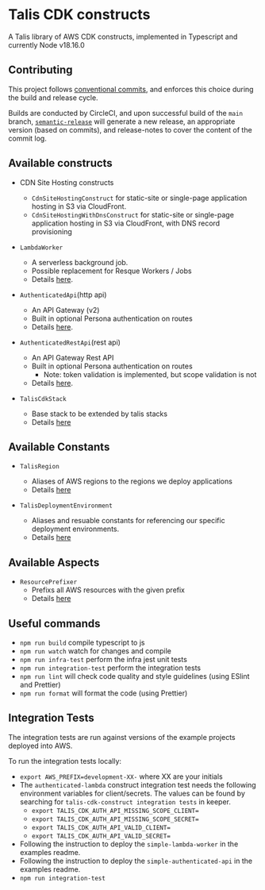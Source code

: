 # Talis CDK constructs

A Talis library of AWS CDK constructs, implemented in Typescript and currently
Node v18.16.0

## Contributing

This project follows [conventional commits](https://www.conventionalcommits.org/en/v1.0.0/), and enforces this choice during the build and release cycle.

Builds are conducted by CircleCI, and upon successful build of the `main` branch, [`semantic-release`](https://semantic-release.gitbook.io/semantic-release/) will generate a new release, an appropriate version (based on commits), and release-notes to cover the content of the commit log.

## Available constructs

- CDN Site Hosting constructs

  - `CdnSiteHostingConstruct` for static-site or single-page application hosting in S3 via CloudFront.
  - `CdnSiteHostingWithDnsConstruct` for static-site or single-page application hosting in S3 via CloudFront, with DNS record provisioning

- `LambdaWorker`

  - A serverless background job.
  - Possible replacement for Resque Workers / Jobs
  - Details [here](/examples/simple-lambda-worker/README.md).

- `AuthenticatedApi`(http api)

  - An API Gateway (v2)
  - Built in optional Persona authentication on routes
  - Details [here](/examples/simple-authenticated-api/README.md).

- `AuthenticatedRestApi`(rest api)

  - An API Gateway Rest API
  - Built in optional Persona authentication on routes
    - Note: token validation is implemented, but scope validation is not
  - Details [here](/examples/simple-authenticated-rest-api/README.md).

- `TalisCdkStack`
  - Base stack to be extended by talis stacks
  - Details [here](/lib/talis-cdk-stack/README.md)

## Available Constants

- `TalisRegion`

  - Aliases of AWS regions to the regions we deploy applications
  - Details [here](/lib/talis-cdk-stack/README.md)

- `TalisDeploymentEnvironment`
  - Aliases and resuable constants for referencing our specific deployment environments.
  - Details [here](/lib/talis-cdk-stack/README.md)

## Available Aspects

- `ResourcePrefixer`
  - Prefixs all AWS resources with the given prefix
  - Details [here](/lib/aspects/README.md)

## Useful commands

- `npm run build` compile typescript to js
- `npm run watch` watch for changes and compile
- `npm run infra-test` perform the infra jest unit tests
- `npm run integration-test` perform the integration tests
- `npm run lint` will check code quality and style guidelines (using ESlint and Prettier)
- `npm run format` will format the code (using Prettier)

## Integration Tests

The integration tests are run against versions of the example projects deployed into AWS.

To run the integration tests locally:

- `export AWS_PREFIX=development-XX-` where XX are your initials
- The `authenticated-lambda` construct integration test needs the following environment variables for client/secrets. The values can be found by searching for `talis-cdk-construct integration tests` in keeper.
  - `export TALIS_CDK_AUTH_API_MISSING_SCOPE_CLIENT=`
  - `export TALIS_CDK_AUTH_API_MISSING_SCOPE_SECRET=`
  - `export TALIS_CDK_AUTH_API_VALID_CLIENT=`
  - `export TALIS_CDK_AUTH_API_VALID_SECRET=`
- Following the instruction to deploy the `simple-lambda-worker` in the examples readme.
- Following the instruction to deploy the `simple-authenticated-api` in the examples readme.
- `npm run integration-test`
